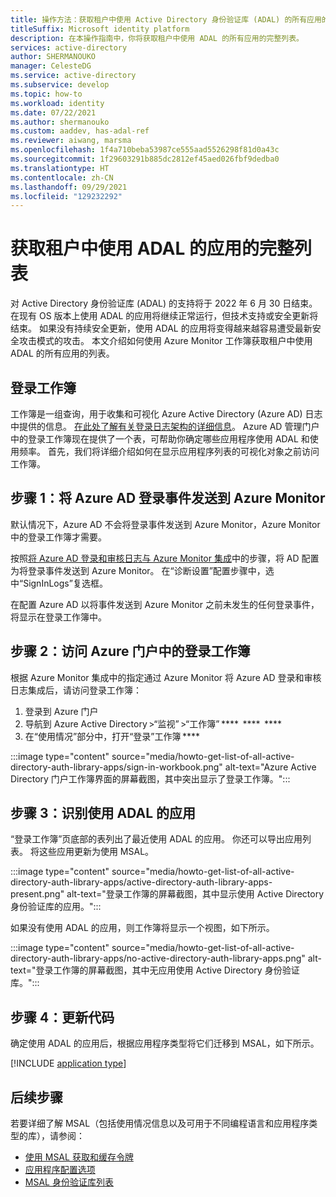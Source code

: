 ```yaml
---
title: 操作方法：获取租户中使用 Active Directory 身份验证库 (ADAL) 的所有应用的完整列表 | Azure
titleSuffix: Microsoft identity platform
description: 在本操作指南中，你将获取租户中使用 ADAL 的所有应用的完整列表。
services: active-directory
author: SHERMANOUKO
manager: CelesteDG
ms.service: active-directory
ms.subservice: develop
ms.topic: how-to
ms.workload: identity
ms.date: 07/22/2021
ms.author: shermanouko
ms.custom: aaddev, has-adal-ref
ms.reviewer: aiwang, marsma
ms.openlocfilehash: 1f4a710beba53987ce555aad5526298f81d0a43c
ms.sourcegitcommit: 1f29603291b885dc2812ef45aed026fbf9dedba0
ms.translationtype: HT
ms.contentlocale: zh-CN
ms.lasthandoff: 09/29/2021
ms.locfileid: "129232292"
---
```

# <a name="get-a-complete-list-of-apps-using-adal-in-your-tenant"></a>获取租户中使用 ADAL 的应用的完整列表

对 Active Directory 身份验证库 (ADAL) 的支持将于 2022 年 6 月 30 日结束。 在现有 OS 版本上使用 ADAL 的应用将继续正常运行，但技术支持或安全更新将结束。 如果没有持续安全更新，使用 ADAL 的应用将变得越来越容易遭受最新安全攻击模式的攻击。 本文介绍如何使用 Azure Monitor 工作簿获取租户中使用 ADAL 的所有应用的列表。

## <a name="sign-ins-workbook"></a>登录工作簿

工作簿是一组查询，用于收集和可视化 Azure Active Directory (Azure AD) 日志中提供的信息。 [在此处了解有关登录日志架构的详细信息](../reports-monitoring/reference-azure-monitor-sign-ins-log-schema.md)。 Azure AD 管理门户中的登录工作簿现在提供了一个表，可帮助你确定哪些应用程序使用 ADAL 和使用频率。 首先，我们将详细介绍如何在显示应用程序列表的可视化对象之前访问工作簿。

## <a name="step-1-send-azure-ad-sign-in-events-to-azure-monitor"></a>步骤 1：将 Azure AD 登录事件发送到 Azure Monitor

默认情况下，Azure AD 不会将登录事件发送到 Azure Monitor，Azure Monitor 中的登录工作簿才需要。

按照[将 Azure AD 登录和审核日志与 Azure Monitor 集成](../reports-monitoring/howto-integrate-activity-logs-with-log-analytics.md)中的步骤，将 AD 配置为将登录事件发送到 Azure Monitor。 在“诊断设置”配置步骤中，选中“SignInLogs”复选框。

在配置 Azure AD 以将事件发送到 Azure Monitor 之前未发生的任何登录事件，将显示在登录工作簿中。

## <a name="step-2-access-sign-ins-workbook-in-azure-portal"></a>步骤 2：访问 Azure 门户中的登录工作簿

根据 Azure Monitor 集成中的指定通过 Azure Monitor 将 Azure AD 登录和审核日志集成后，请访问登录工作簿：

   1. 登录到 Azure 门户 
   1. 导航到 Azure Active Directory >“监视” >“工作簿” ****  ****  **** 
   1. 在“使用情况”部分中，打开“登录”工作簿 **** 

   :::image type="content" source="media/howto-get-list-of-all-active-directory-auth-library-apps/sign-in-workbook.png" alt-text="Azure Active Directory 门户工作簿界面的屏幕截图，其中突出显示了登录工作簿。":::

## <a name="step-3-identify-apps-that-use-adal"></a>步骤 3：识别使用 ADAL 的应用

“登录工作簿”页底部的表列出了最近使用 ADAL 的应用。 你还可以导出应用列表。 将这些应用更新为使用 MSAL。
    
:::image type="content" source="media/howto-get-list-of-all-active-directory-auth-library-apps/active-directory-auth-library-apps-present.png" alt-text="登录工作簿的屏幕截图，其中显示使用 Active Directory 身份验证库的应用。":::
    
如果没有使用 ADAL 的应用，则工作簿将显示一个视图，如下所示。 
    
:::image type="content" source="media/howto-get-list-of-all-active-directory-auth-library-apps/no-active-directory-auth-library-apps.png" alt-text="登录工作簿的屏幕截图，其中无应用使用 Active Directory 身份验证库。":::

## <a name="step-4-update-your-code"></a>步骤 4：更新代码

确定使用 ADAL 的应用后，根据应用程序类型将它们迁移到 MSAL，如下所示。

[!INCLUDE [application type](includes/adal-msal-migration.md)]

## <a name="next-steps"></a>后续步骤

若要详细了解 MSAL（包括使用情况信息以及可用于不同编程语言和应用程序类型的库），请参阅：

- [使用 MSAL 获取和缓存令牌](msal-acquire-cache-tokens.md)
- [应用程序配置选项](msal-client-application-configuration.md)
- [MSAL 身份验证库列表](reference-v2-libraries.md)

